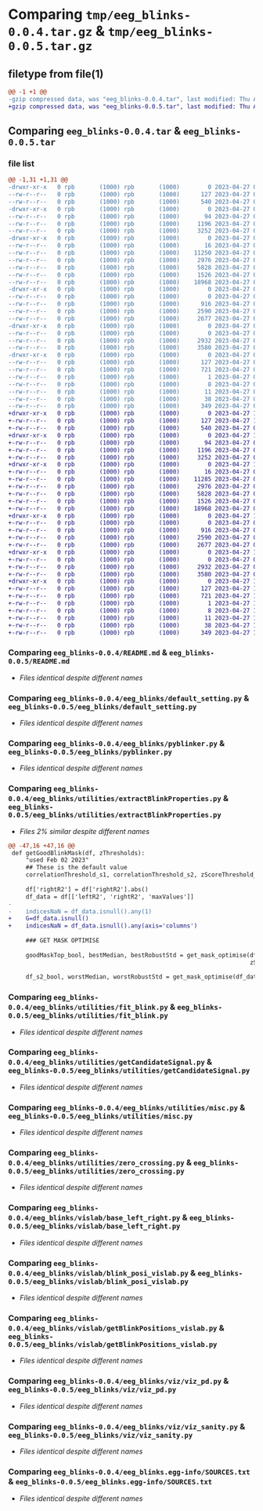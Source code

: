 # Comparing `tmp/eeg_blinks-0.0.4.tar.gz` & `tmp/eeg_blinks-0.0.5.tar.gz`

## filetype from file(1)

```diff
@@ -1 +1 @@
-gzip compressed data, was "eeg_blinks-0.0.4.tar", last modified: Thu Apr 27 09:03:07 2023, max compression
+gzip compressed data, was "eeg_blinks-0.0.5.tar", last modified: Thu Apr 27 11:08:09 2023, max compression
```

## Comparing `eeg_blinks-0.0.4.tar` & `eeg_blinks-0.0.5.tar`

### file list

```diff
@@ -1,31 +1,31 @@
-drwxr-xr-x   0 rpb       (1000) rpb       (1000)        0 2023-04-27 09:03:07.580128 eeg_blinks-0.0.4/
--rw-r--r--   0 rpb       (1000) rpb       (1000)      127 2023-04-27 09:03:07.580128 eeg_blinks-0.0.4/PKG-INFO
--rw-r--r--   0 rpb       (1000) rpb       (1000)      540 2023-04-27 08:26:37.000000 eeg_blinks-0.0.4/README.md
-drwxr-xr-x   0 rpb       (1000) rpb       (1000)        0 2023-04-27 09:03:07.580128 eeg_blinks-0.0.4/eeg_blinks/
--rw-r--r--   0 rpb       (1000) rpb       (1000)       94 2023-04-27 08:26:37.000000 eeg_blinks-0.0.4/eeg_blinks/__init__.py
--rw-r--r--   0 rpb       (1000) rpb       (1000)     1196 2023-04-27 08:26:37.000000 eeg_blinks-0.0.4/eeg_blinks/default_setting.py
--rw-r--r--   0 rpb       (1000) rpb       (1000)     3252 2023-04-27 08:26:37.000000 eeg_blinks-0.0.4/eeg_blinks/pyblinker.py
-drwxr-xr-x   0 rpb       (1000) rpb       (1000)        0 2023-04-27 09:03:07.580128 eeg_blinks-0.0.4/eeg_blinks/utilities/
--rw-r--r--   0 rpb       (1000) rpb       (1000)       16 2023-04-27 08:26:37.000000 eeg_blinks-0.0.4/eeg_blinks/utilities/__init__.py
--rw-r--r--   0 rpb       (1000) rpb       (1000)    11250 2023-04-27 08:26:37.000000 eeg_blinks-0.0.4/eeg_blinks/utilities/extractBlinkProperties.py
--rw-r--r--   0 rpb       (1000) rpb       (1000)     2976 2023-04-27 08:26:37.000000 eeg_blinks-0.0.4/eeg_blinks/utilities/fit_blink.py
--rw-r--r--   0 rpb       (1000) rpb       (1000)     5828 2023-04-27 08:26:37.000000 eeg_blinks-0.0.4/eeg_blinks/utilities/getCandidateSignal.py
--rw-r--r--   0 rpb       (1000) rpb       (1000)     1526 2023-04-27 08:26:37.000000 eeg_blinks-0.0.4/eeg_blinks/utilities/misc.py
--rw-r--r--   0 rpb       (1000) rpb       (1000)    18968 2023-04-27 08:26:37.000000 eeg_blinks-0.0.4/eeg_blinks/utilities/zero_crossing.py
-drwxr-xr-x   0 rpb       (1000) rpb       (1000)        0 2023-04-27 09:03:07.580128 eeg_blinks-0.0.4/eeg_blinks/vislab/
--rw-r--r--   0 rpb       (1000) rpb       (1000)        0 2023-04-27 08:26:37.000000 eeg_blinks-0.0.4/eeg_blinks/vislab/__init__.py
--rw-r--r--   0 rpb       (1000) rpb       (1000)      916 2023-04-27 08:26:37.000000 eeg_blinks-0.0.4/eeg_blinks/vislab/base_left_right.py
--rw-r--r--   0 rpb       (1000) rpb       (1000)     2590 2023-04-27 08:26:37.000000 eeg_blinks-0.0.4/eeg_blinks/vislab/blink_posi_vislab.py
--rw-r--r--   0 rpb       (1000) rpb       (1000)     2677 2023-04-27 08:26:37.000000 eeg_blinks-0.0.4/eeg_blinks/vislab/getBlinkPositions_vislab.py
-drwxr-xr-x   0 rpb       (1000) rpb       (1000)        0 2023-04-27 09:03:07.580128 eeg_blinks-0.0.4/eeg_blinks/viz/
--rw-r--r--   0 rpb       (1000) rpb       (1000)        0 2023-04-27 08:26:37.000000 eeg_blinks-0.0.4/eeg_blinks/viz/__init__.py
--rw-r--r--   0 rpb       (1000) rpb       (1000)     2932 2023-04-27 08:26:37.000000 eeg_blinks-0.0.4/eeg_blinks/viz/viz_pd.py
--rw-r--r--   0 rpb       (1000) rpb       (1000)     3580 2023-04-27 08:26:37.000000 eeg_blinks-0.0.4/eeg_blinks/viz/viz_sanity.py
-drwxr-xr-x   0 rpb       (1000) rpb       (1000)        0 2023-04-27 09:03:07.580128 eeg_blinks-0.0.4/eeg_blinks.egg-info/
--rw-r--r--   0 rpb       (1000) rpb       (1000)      127 2023-04-27 09:03:07.000000 eeg_blinks-0.0.4/eeg_blinks.egg-info/PKG-INFO
--rw-r--r--   0 rpb       (1000) rpb       (1000)      721 2023-04-27 09:03:07.000000 eeg_blinks-0.0.4/eeg_blinks.egg-info/SOURCES.txt
--rw-r--r--   0 rpb       (1000) rpb       (1000)        1 2023-04-27 09:03:07.000000 eeg_blinks-0.0.4/eeg_blinks.egg-info/dependency_links.txt
--rw-r--r--   0 rpb       (1000) rpb       (1000)        8 2023-04-27 09:03:07.000000 eeg_blinks-0.0.4/eeg_blinks.egg-info/requires.txt
--rw-r--r--   0 rpb       (1000) rpb       (1000)       11 2023-04-27 09:03:07.000000 eeg_blinks-0.0.4/eeg_blinks.egg-info/top_level.txt
--rw-r--r--   0 rpb       (1000) rpb       (1000)       38 2023-04-27 09:03:07.580128 eeg_blinks-0.0.4/setup.cfg
--rw-r--r--   0 rpb       (1000) rpb       (1000)      349 2023-04-27 09:01:59.000000 eeg_blinks-0.0.4/setup.py
+drwxr-xr-x   0 rpb       (1000) rpb       (1000)        0 2023-04-27 11:08:09.227002 eeg_blinks-0.0.5/
+-rw-r--r--   0 rpb       (1000) rpb       (1000)      127 2023-04-27 11:08:09.227002 eeg_blinks-0.0.5/PKG-INFO
+-rw-r--r--   0 rpb       (1000) rpb       (1000)      540 2023-04-27 08:26:37.000000 eeg_blinks-0.0.5/README.md
+drwxr-xr-x   0 rpb       (1000) rpb       (1000)        0 2023-04-27 11:08:09.227002 eeg_blinks-0.0.5/eeg_blinks/
+-rw-r--r--   0 rpb       (1000) rpb       (1000)       94 2023-04-27 08:26:37.000000 eeg_blinks-0.0.5/eeg_blinks/__init__.py
+-rw-r--r--   0 rpb       (1000) rpb       (1000)     1196 2023-04-27 08:26:37.000000 eeg_blinks-0.0.5/eeg_blinks/default_setting.py
+-rw-r--r--   0 rpb       (1000) rpb       (1000)     3252 2023-04-27 08:26:37.000000 eeg_blinks-0.0.5/eeg_blinks/pyblinker.py
+drwxr-xr-x   0 rpb       (1000) rpb       (1000)        0 2023-04-27 11:08:09.227002 eeg_blinks-0.0.5/eeg_blinks/utilities/
+-rw-r--r--   0 rpb       (1000) rpb       (1000)       16 2023-04-27 08:26:37.000000 eeg_blinks-0.0.5/eeg_blinks/utilities/__init__.py
+-rw-r--r--   0 rpb       (1000) rpb       (1000)    11285 2023-04-27 09:39:21.000000 eeg_blinks-0.0.5/eeg_blinks/utilities/extractBlinkProperties.py
+-rw-r--r--   0 rpb       (1000) rpb       (1000)     2976 2023-04-27 08:26:37.000000 eeg_blinks-0.0.5/eeg_blinks/utilities/fit_blink.py
+-rw-r--r--   0 rpb       (1000) rpb       (1000)     5828 2023-04-27 08:26:37.000000 eeg_blinks-0.0.5/eeg_blinks/utilities/getCandidateSignal.py
+-rw-r--r--   0 rpb       (1000) rpb       (1000)     1526 2023-04-27 08:26:37.000000 eeg_blinks-0.0.5/eeg_blinks/utilities/misc.py
+-rw-r--r--   0 rpb       (1000) rpb       (1000)    18968 2023-04-27 08:26:37.000000 eeg_blinks-0.0.5/eeg_blinks/utilities/zero_crossing.py
+drwxr-xr-x   0 rpb       (1000) rpb       (1000)        0 2023-04-27 11:08:09.227002 eeg_blinks-0.0.5/eeg_blinks/vislab/
+-rw-r--r--   0 rpb       (1000) rpb       (1000)        0 2023-04-27 08:26:37.000000 eeg_blinks-0.0.5/eeg_blinks/vislab/__init__.py
+-rw-r--r--   0 rpb       (1000) rpb       (1000)      916 2023-04-27 08:26:37.000000 eeg_blinks-0.0.5/eeg_blinks/vislab/base_left_right.py
+-rw-r--r--   0 rpb       (1000) rpb       (1000)     2590 2023-04-27 08:26:37.000000 eeg_blinks-0.0.5/eeg_blinks/vislab/blink_posi_vislab.py
+-rw-r--r--   0 rpb       (1000) rpb       (1000)     2677 2023-04-27 08:26:37.000000 eeg_blinks-0.0.5/eeg_blinks/vislab/getBlinkPositions_vislab.py
+drwxr-xr-x   0 rpb       (1000) rpb       (1000)        0 2023-04-27 11:08:09.227002 eeg_blinks-0.0.5/eeg_blinks/viz/
+-rw-r--r--   0 rpb       (1000) rpb       (1000)        0 2023-04-27 08:26:37.000000 eeg_blinks-0.0.5/eeg_blinks/viz/__init__.py
+-rw-r--r--   0 rpb       (1000) rpb       (1000)     2932 2023-04-27 08:26:37.000000 eeg_blinks-0.0.5/eeg_blinks/viz/viz_pd.py
+-rw-r--r--   0 rpb       (1000) rpb       (1000)     3580 2023-04-27 08:26:37.000000 eeg_blinks-0.0.5/eeg_blinks/viz/viz_sanity.py
+drwxr-xr-x   0 rpb       (1000) rpb       (1000)        0 2023-04-27 11:08:09.227002 eeg_blinks-0.0.5/eeg_blinks.egg-info/
+-rw-r--r--   0 rpb       (1000) rpb       (1000)      127 2023-04-27 11:08:09.000000 eeg_blinks-0.0.5/eeg_blinks.egg-info/PKG-INFO
+-rw-r--r--   0 rpb       (1000) rpb       (1000)      721 2023-04-27 11:08:09.000000 eeg_blinks-0.0.5/eeg_blinks.egg-info/SOURCES.txt
+-rw-r--r--   0 rpb       (1000) rpb       (1000)        1 2023-04-27 11:08:09.000000 eeg_blinks-0.0.5/eeg_blinks.egg-info/dependency_links.txt
+-rw-r--r--   0 rpb       (1000) rpb       (1000)        8 2023-04-27 11:08:09.000000 eeg_blinks-0.0.5/eeg_blinks.egg-info/requires.txt
+-rw-r--r--   0 rpb       (1000) rpb       (1000)       11 2023-04-27 11:08:09.000000 eeg_blinks-0.0.5/eeg_blinks.egg-info/top_level.txt
+-rw-r--r--   0 rpb       (1000) rpb       (1000)       38 2023-04-27 11:08:09.227002 eeg_blinks-0.0.5/setup.cfg
+-rw-r--r--   0 rpb       (1000) rpb       (1000)      349 2023-04-27 10:53:11.000000 eeg_blinks-0.0.5/setup.py
```

### Comparing `eeg_blinks-0.0.4/README.md` & `eeg_blinks-0.0.5/README.md`

 * *Files identical despite different names*

### Comparing `eeg_blinks-0.0.4/eeg_blinks/default_setting.py` & `eeg_blinks-0.0.5/eeg_blinks/default_setting.py`

 * *Files identical despite different names*

### Comparing `eeg_blinks-0.0.4/eeg_blinks/pyblinker.py` & `eeg_blinks-0.0.5/eeg_blinks/pyblinker.py`

 * *Files identical despite different names*

### Comparing `eeg_blinks-0.0.4/eeg_blinks/utilities/extractBlinkProperties.py` & `eeg_blinks-0.0.5/eeg_blinks/utilities/extractBlinkProperties.py`

 * *Files 2% similar despite different names*

```diff
@@ -47,16 +47,16 @@
 def getGoodBlinkMask(df, zThresholds):
     "used Feb 02 2023"
     ## These is the default value
     correlationThreshold_s1, correlationThreshold_s2, zScoreThreshold_s1, zScoreThreshold_s2 = zThresholds
 
     df['rightR2'] = df['rightR2'].abs()
     df_data = df[['leftR2', 'rightR2', 'maxValues']]
-
-    indicesNaN = df_data.isnull().any(1)
+    G=df_data.isnull()
+    indicesNaN = df_data.isnull().any(axis='columns')
 
     ### GET MASK OPTIMISE
 
     goodMaskTop_bool, bestMedian, bestRobustStd = get_mask_optimise(df_data, indicesNaN, correlationThreshold_s1,
                                                                     zScoreThreshold_s1)
 
     df_s2_bool, worstMedian, worstRobustStd = get_mask_optimise(df_data, indicesNaN, correlationThreshold_s2,
```

### Comparing `eeg_blinks-0.0.4/eeg_blinks/utilities/fit_blink.py` & `eeg_blinks-0.0.5/eeg_blinks/utilities/fit_blink.py`

 * *Files identical despite different names*

### Comparing `eeg_blinks-0.0.4/eeg_blinks/utilities/getCandidateSignal.py` & `eeg_blinks-0.0.5/eeg_blinks/utilities/getCandidateSignal.py`

 * *Files identical despite different names*

### Comparing `eeg_blinks-0.0.4/eeg_blinks/utilities/misc.py` & `eeg_blinks-0.0.5/eeg_blinks/utilities/misc.py`

 * *Files identical despite different names*

### Comparing `eeg_blinks-0.0.4/eeg_blinks/utilities/zero_crossing.py` & `eeg_blinks-0.0.5/eeg_blinks/utilities/zero_crossing.py`

 * *Files identical despite different names*

### Comparing `eeg_blinks-0.0.4/eeg_blinks/vislab/base_left_right.py` & `eeg_blinks-0.0.5/eeg_blinks/vislab/base_left_right.py`

 * *Files identical despite different names*

### Comparing `eeg_blinks-0.0.4/eeg_blinks/vislab/blink_posi_vislab.py` & `eeg_blinks-0.0.5/eeg_blinks/vislab/blink_posi_vislab.py`

 * *Files identical despite different names*

### Comparing `eeg_blinks-0.0.4/eeg_blinks/vislab/getBlinkPositions_vislab.py` & `eeg_blinks-0.0.5/eeg_blinks/vislab/getBlinkPositions_vislab.py`

 * *Files identical despite different names*

### Comparing `eeg_blinks-0.0.4/eeg_blinks/viz/viz_pd.py` & `eeg_blinks-0.0.5/eeg_blinks/viz/viz_pd.py`

 * *Files identical despite different names*

### Comparing `eeg_blinks-0.0.4/eeg_blinks/viz/viz_sanity.py` & `eeg_blinks-0.0.5/eeg_blinks/viz/viz_sanity.py`

 * *Files identical despite different names*

### Comparing `eeg_blinks-0.0.4/eeg_blinks.egg-info/SOURCES.txt` & `eeg_blinks-0.0.5/eeg_blinks.egg-info/SOURCES.txt`

 * *Files identical despite different names*

